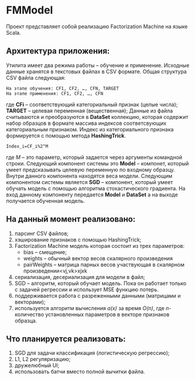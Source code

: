 # FMModel

Проект представляет собой реализацию Factorization Machine на языке Scala.

## Архитектура приложения:

Утилита имеет два режима работы – обучение и применение. Исходные данные хранятся в текстовых файлах в CSV формате. Общая структура CSV файла следующая:
```
На этапе обучения: CF1, CF2, …, CFN, TARGET
На этапе применения: CF1, CF2, …, CFN
```
где **CFi** – соответствующий категориальный признак (целые числа);
**TARGET** – целевая переменная (вещественная);
Данные из файла считываются и преобразуются в **DataSet** коллекцию, которая содержит набор образцов в формате массива индексов соответсвующих категориальным признаком. Индекс из категориального признака формируется с помощью метода **HashingTrick**.
```
Index_i=CF_i%2^M
```
где *M* – это параметр, который задается через аргументы командной строки.
Следующий компонент системы это **Model** – компонет, который умеет предсказывать целевую переменную по входному образцу. Внутри данного компонента находятся веса модели.
Следующим компонентом системы является **SGD** –  компонент, который умеет обучать модель с помощью алгоритма стохастического градиента. На вход данному компоненту передается **Model** и **DataSet** а на выходе получается обученная модель.

## На данный момент реализовано:
	
1. парсинг CSV файлов;
2. хэширование признаков с помощью HashingTrick;
3. Factorization Machine модель которая состоит из трех параметров:
	- bias – смещение;
	- weights – обычный вектор весов скалярного произведения <wx>
	- pairWeights – матрица парных весов участвующая в скалярном произведении<vj,vk>xjxk
4. сериализация, десериализация для модели в файл;
5. SGD – алгоритм, который обучает модель. Пока он работает только с задачей регрессии и использует MSE функцию потерь.
6. поддерживается работа с разреженными данными (матрицами и векторами);
7. используется алгоритм вычисления *a(x)* за время *O(n)*, где *n*-количество установленных параметров в векторе признаков образца.

## Что планируется реализовать:

1. SGD для задачи классификация (логистическую регрессию);
2. L1, L2 регуляризацию;
3. дружелюбный UI;
4. использовать батчи вместо полной вычитки файла.

